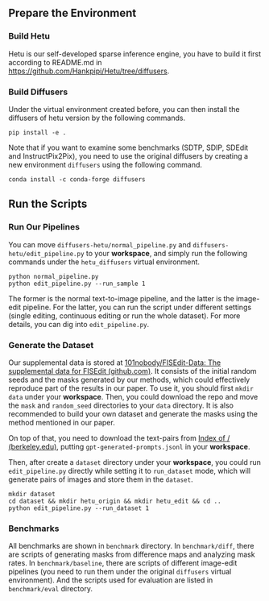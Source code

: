 ## Prepare the Environment

### Build Hetu

Hetu is our self-developed sparse inference engine, you have to build it first according to README.md in https://github.com/Hankpipi/Hetu/tree/diffusers.


### Build Diffusers

Under the virtual environment created before, you can then install the diffusers of hetu version by the following commands.

```shell
pip install -e .
```

Note that if you want to examine some benchmarks (SDTP, SDIP, SDEdit and InstructPix2Pix), you need to use the original diffusers by creating a new environment `diffusers` using the following command.

```shell
conda install -c conda-forge diffusers
```

## Run the Scripts

### Run Our Pipelines

You can move `diffusers-hetu/normal_pipeline.py` and `diffusers-hetu/edit_pipeline.py` to your **workspace**, and simply run the following commands under the `hetu_diffusers` virtual environment.

```shell
python normal_pipeline.py
python edit_pipeline.py --run_sample 1
```

The former is the normal text-to-image pipeline, and the latter is the image-edit pipeline. For the latter, you can run the script under different settings (single editing, continuous editing or run the whole dataset). For more details, you can dig into `edit_pipeline.py`.

### Generate the Dataset

Our supplemental data is stored at [101nobody/FISEdit-Data: The supplemental data for FISEdit (github.com)](https://github.com/101nobody/FISEdit-Data). It consists of the initial random seeds and the masks generated by our methods, which could effectively reproduce part of the results in our paper. To use it, you should first `mkdir data` under your **workspace**. Then, you could download the repo and move the `mask` and `random_seed` directories to your `data` directory.  It is also recommended to build your own dataset and generate the masks using the method mentioned in our paper.

On top of that, you need to download the text-pairs from  [Index of / (berkeley.edu)](http://instruct-pix2pix.eecs.berkeley.edu/), putting `gpt-generated-prompts.jsonl` in your **workspace**.

Then, after create a `dataset` directory under your **workspace**, you could run `edit_pipeline.py` directly while setting it to `run_dataset` mode, which will generate pairs of images and store them in the `dataset`. 

```shell
mkdir dataset
cd dataset && mkdir hetu_origin && mkdir hetu_edit && cd ..
python edit_pipeline.py --run_dataset 1
```

### Benchmarks

All benchmarks are shown in `benchmark` directory. In `benchmark/diff`, there are scripts of generating masks from difference maps and analyzing mask rates. In `benchmark/baseline`, there are scripts of different image-edit pipelines (you need to run them under the original `diffusers` virtual environment). And the scripts used for evaluation are listed in `benchmark/eval` directory. 